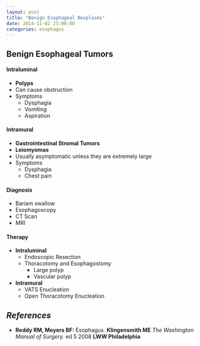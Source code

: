 ```yaml
---
layout: post
title: "Benign Esophageal Neoplasms"
date: 2014-11-02 23:00:00
categories: esophagus
---
```


## Benign Esophageal Tumors

#### Intraluminal

* **Polyps**
* Can cause obstruction
* Symptoms
  * Dysphagia
  * Vomiting
  * Aspiration

#### Intramural

* **Gastrointestinal Stromal Tumors**
* **Leiomyomas**
* Usually asymptomatic unless they are extremely large
* Symptoms
  * Dysphagia
  * Chest pain

#### Diagnosis

* Bariam swallow
* Esophagoscopy
* CT Scan
* MRI

#### Therapy

* **Intraluminal**
  * Endoscopic Resection
  * Thoracotomy and Esophagostomy
    * Large polyp
    * Vascular polyp
* **Intramural**
  * VATS Enucleation
  * Open Thoracotomy Enucleation

## *References*
* **Reddy RM, Meyers BF:** Esophagus. **Klingensmith ME** *The Washington Manual of Surgery.* ed 5 2008 **LWW Philadelphia**
